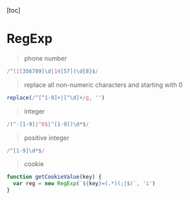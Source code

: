[toc]

# RegExp

> phone number
```js
/^(1[356789]\d|14[57])\d{8}$/
```

> replace all non-numeric characters and starting with 0
```js
replace(/^[^1-9]+|[^\d]+/g, '')
```

> integer
```js
/(^-[1-9]|^0$|^[1-9])\d*$/
```

> positive integer
```js
/^[1-9]\d*$/
```

> cookie
```js
function getCookieValue(key) {
  var reg = new RegExp(`${key}=(.*)(;|$)`, 'i')
}

```